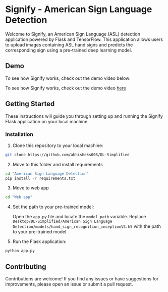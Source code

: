# Signify - American Sign Language Detection

Welcome to Signify, an American Sign Language (ASL) detection application powered by Flask and TensorFlow. This application allows users to upload images containing ASL hand signs and predicts the corresponding sign using a pre-trained deep learning model.

## Demo

To see how Signify works, check out the demo video below:

To see how Signify works, check out the demo video [here](demo.mp4)

## Getting Started

These instructions will guide you through setting up and running the Signify Flask application on your local machine.


### Installation

1. Clone this repository to your local machine:

```bash
git clone https://github.com/abhisheks008/DL-Simplified
```
2. Move to this folder and install requirements

```bash
cd "American Sign Language Detection"
pip install -r requirements.txt
```
3. Move to web app
```bash
cd "Web app"
```
4. Set the path to your pre-trained model:

    Open the `app.py` file and locate the `model_path` variable. Replace `Desktop/DL-Simplified/American Sign Language Detection/models/hand_sign_recognition_inceptionV3.h5` with the path to your pre-trained model.

5. Run the Flask application:

```bash
python app.py
```
## Contributing

Contributions are welcome! If you find any issues or have suggestions for improvements, please open an issue or submit a pull request.

